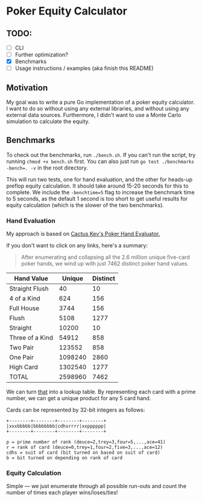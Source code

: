 # Poker Equity Calculator

## TODO:
 - [ ] CLI
 - [ ] Further optimization?
 - [X] Benchmarks
 - [ ] Usage instructions / examples (aka finish this README)

## Motivation

My goal was to write a pure Go implementation of a poker equity calculator.
I want to do so without using any external libraries, and without using any
external data sources. Furthermore, I didn't want to use a Monte Carlo simulation
to calculate the equity. 

## Benchmarks

To check out the benchmarks, run `./bench.sh`. If you can't run the script, try running `chmod +x bench.sh` first. 
You can also just run `go test ./benchmarks -bench=. -v` in the root directory.

This will run two tests, one for hand evaluation, and the other for heads-up preflop equity calculation. It should take around 15-20 seconds for this to complete. We include the `-benchtime=5` flag to increase the benchmark time to 5 seconds, 
as the default 1 second is too short to get useful results for equity calculation (which is the slower of the two benchmarks).


### Hand Evaluation

My approach is based on [Cactus Kev's Poker Hand Evaluator.](http://suffe.cool/poker/evaluator.html)

If you don't want to click on any links, here's a summary:
> After enumerating and collapsing all the 2.6 million unique five-card poker hands, we wind up with just 7462 distinct poker hand values.

| Hand Value      | Unique  | Distinct |
|-----------------|---------|----------|
| Straight Flush  | 40      | 10       |
| 4 of a Kind     | 624     | 156      |
| Full House      | 3744    | 156      |
| Flush           | 5108    | 1277     |
| Straight        | 10200   | 10       |
| Three of a Kind | 54912   | 858      |
| Two Pair        | 123552  | 858      |
| One Pair        | 1098240 | 2860     |
| High Card       | 1302540 | 1277     |
| TOTAL           | 2598960 | 7462     |

We can turn [that](http://suffe.cool/poker/7462.html) into a lookup table. By representing each card with a prime number, we can get a unique product for any 5 card hand.

Cards can be represented by 32-bit integers as follows:

```
+--------+--------+--------+--------+
|xxxbbbbb|bbbbbbbb|cdhsrrrr|xxpppppp|
+--------+--------+--------+--------+

p = prime number of rank (deuce=2,trey=3,four=5,...,ace=41)
r = rank of card (deuce=0,trey=1,four=2,five=3,...,ace=12)
cdhs = suit of card (bit turned on based on suit of card)
b = bit turned on depending on rank of card
```

### Equity Calculation

Simple — we just enumerate through all possible run-outs and count the number of times each player wins/loses/ties!